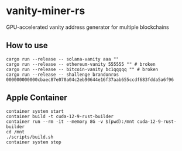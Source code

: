 # vanity-miner-rs
GPU-accelerated vanity address generator for multiple blockchains

## How to use

```shell
cargo run --release -- solana-vanity aaa ""
cargo run --release -- ethereum-vanity 555555 "" # broken
cargo run --release -- bitcoin-vanity bc1qqqqq "" # broken
cargo run --release -- shallenge brandonros 000000000000cbaec87e070a04c2eb90644e16f37aab655ccdf683fdda5a6f96
```

## Apple Container

```shell
container system start
container build -t cuda-12-9-rust-builder
container run --rm -it --memory 8G -v $(pwd):/mnt cuda-12-9-rust-builder
cd /mnt
./scripts/build.sh
container system stop
```
